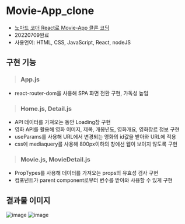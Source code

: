 # Movie-App_clone
- [노마드 코더 React로 Movie-App 클론 코딩](https://nomadcoders.co/javascript-for-beginners/lobby)
- 20220709완료
- 사용언어: HTML, CSS, JavaScript, React, nodeJS
## 구현 기능
> ### App.js
- react-router-dom을 사용해 SPA 화면 전환 구현, 가독성 높임
> ### Home.js, Detail.js
- API 데이터를 가져오는 동안 Loading창 구현
- 영화 API를 활용해 영화 이미지, 제목, 개봉년도, 영화개요, 영화장르 정보 구현
- useParams를 사용해 URL에서 변경되는 영화의 id값을 받아와 URL에 적용
- css에 mediaquery를 사용해 800px이하의 창에선 웹이 보이지 않도록 구현
> ### Movie.js, MovieDetail.js
- PropTypes를 사용해 데이터를 가져오는 props의 유효성 검사 구현
- 컴포넌트가 parent component로부터 변수를 받아와 사용할 수 있게 구현
## 결과물 이미지
![image](https://user-images.githubusercontent.com/99079176/178107406-6765b2fa-258a-4040-ad0e-08aa9a447f71.png)
![image](https://user-images.githubusercontent.com/99079176/178107432-f69c4ce0-16f1-4bd6-b719-1fab956cd5aa.png)
